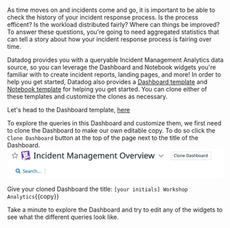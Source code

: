 As time moves on and incidents come and go, it is important to be able to check the history of your incident response process. Is the process efficent? Is the workload distributed fairly? Where can things be improved? To answer these questions, you're going to need aggregated statistics that can tell a story about how your incident response process is fairing over time.

Datadog provides you with a queryable Incident Management Analytics data source, so you can leverage the Dashboard and Notebook widgets you're familiar with to create incident reports, landing pages, and more! In order to help you get started, Datadog also provides a [Dashboard template](https://app.datadoghq.com/dash/integration/30523/incident-management-overview?from_ts=1634171657095&to_ts=1634776457095&live=true) and [Notebook template](https://app.datadoghq.com/notebook/template/11/incident-management-overview) for helping you get started. You can clone either of these templates and customize the clones as necessary.

Let's head to the Dashboard template, [here](https://app.datadoghq.com/dash/integration/30523/incident-management-overview?from_ts=1634171657095&to_ts=1634776457095&live=true)

To explore the queries in this Dashboard and customize them, we first need to clone the Dashboard to make our own editable copy. To do so click the `Clone Dashboard` button at the top of the page next to the title of the Dashboard.
![Clone Dashboard](assets/clone_dashboard.jpeg)

Give your cloned Dashboard the title: `[your initials] Workshop Analytics`{{copy}}

Take a minute to explore the Dashboard and try to edit any of the widgets to see what the different queries look like.


